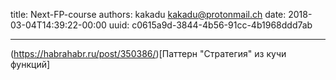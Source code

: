 title: Next-FP-course
authors: kakadu <kakadu@protonmail.ch>
date: 2018-03-04T14:39:22-00:00
uuid: c0615a9d-3844-4b56-91cc-4b1968ddd7ab

---

(https://habrahabr.ru/post/350386/)[Паттерн "Стратегия" из кучи функций]


